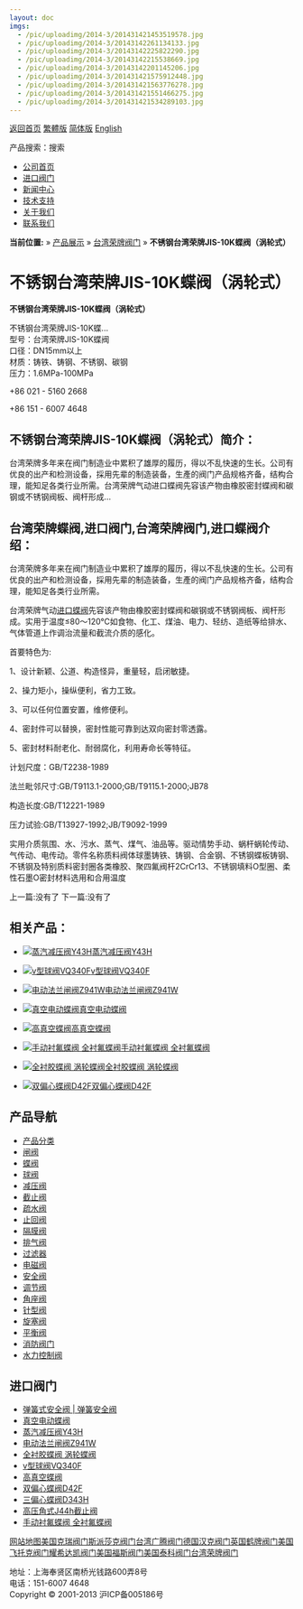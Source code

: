 ```yaml
---
layout: doc
imgs:
  - /pic/uploadimg/2014-3/201431421453519578.jpg
  - /pic/uploadimg/2014-3/20143142261134133.jpg
  - /pic/uploadimg/2014-3/20143142225822290.jpg
  - /pic/uploadimg/2014-3/20143142215538669.jpg
  - /pic/uploadimg/2014-3/20143142201145206.jpg
  - /pic/uploadimg/2014-3/201431421575912448.jpg
  - /pic/uploadimg/2014-3/201431421563776278.jpg
  - /pic/uploadimg/2014-3/201431421551466275.jpg
  - /pic/uploadimg/2014-3/201431421534289103.jpg
---
```


[返回首页](/ 'home') [繁體版](/tw.html '切換到繁體中文版') [简体版](/ '切换到简体中文版') [English](/en.html 'Switch to English Version')

产品搜索：搜索

- [公司首页](/ '公司首页')
- [进口阀门](/valves/2.html '进口阀门')
- [新闻中心](/valves/110.html '新闻中心')
- [技术支持](/valves/111.html '技术支持')
- [关于我们](/about.html '新闻中心')
- [联系我们](/contact.html '技术支持')

**当前位置:** » [产品展示](/valves/1.html) » [台湾荣牌阀门](/valves/42.html) » **不锈钢台湾荣牌JIS-10K蝶阀（涡轮式）**

# 不锈钢台湾荣牌JIS-10K蝶阀（涡轮式）

**不锈钢台湾荣牌JIS-10K蝶阀（涡轮式）**

不锈钢台湾荣牌JIS-10K蝶...  
型号：台湾荣牌JIS-10K蝶阀  
口径：DN15mm以上  
材质：铸铁、铸钢、不锈钢、碳钢  
压力：1.6MPa-100MPa

+86 021 - 5160 2668

+86 151 - 6007 4648

## 不锈钢台湾荣牌JIS-10K蝶阀（涡轮式）简介：

台湾荣牌多年来在阀门制造业中累积了雄厚的履历，得以不乱快速的生长。公司有优良的出产和检测设备，採用先辈的制造装备，生產的阀门产品规格齐备，结构合理，能知足各类行业所需。台湾荣牌气动进口蝶阀先容该产物由橡胶密封蝶阀和碳钢或不锈钢阀板、阀杆形成...

## 台湾荣牌蝶阀,进口阀门,台湾荣牌阀门,进口蝶阀介绍：

台湾荣牌多年来在阀门制造业中累积了雄厚的履历，得以不乱快速的生长。公司有优良的出产和检测设备，採用先辈的制造装备，生產的阀门产品规格齐备，结构合理，能知足各类行业所需。

台湾荣牌气动[进口蝶阀](/)先容该产物由橡胶密封蝶阀和碳钢或不锈钢阀板、阀杆形成。实用于温度≤80～120℃如食物、化工、煤油、电力、轻纺、造纸等给排水、气体管道上作调治流量和截流介质的感化。

首要特色为:

1、设计新颖、公道、构造怪异，重量轻，启闭敏捷。

2、操力矩小，操纵便利，省力工致。

3、可以任何位置安置，维修便利。

4、密封件可以替换，密封性能可靠到达双向密封零透露。

5、密封材料耐老化、耐弱腐化，利用寿命长等特征。

计划尺度：GB/T2238-1989

法兰毗邻尺寸:GB/T9113.1-2000;GB/T9115.1-2000;JB78

构造长度:GB/T12221-1989

压力试验:GB/T13927-1992;JB/T9092-1999

实用介质氛围、水、污水、蒸气、煤气、油品等。驱动情势手动、蜗杆蜗轮传动、气传动、电传动。零件名称质料阀体球墨铸铁、铸钢、合金钢、不锈钢蝶板铸钢、不锈钢及特别质料密封圈各类橡胶、聚四氟阀杆2CrCr13、不锈钢填料O型圈、柔性石墨O密封材料选用和合用温度

上一篇:没有了 下一篇:没有了

## 相关产品：

- [![蒸汽减压阀Y43H](/pic/uploadimg/2014-3/20143142261134133.jpg)蒸汽减压阀Y43H](/valve/65.html '蒸汽减压阀Y43H')

- [![v型球阀VQ340F](/pic/uploadimg/2014-3/20143142225822290.jpg)v型球阀VQ340F](/valve/64.html 'v型球阀VQ340F')

- [![电动法兰闸阀Z941W](/pic/uploadimg/2014-3/20143142215538669.jpg)电动法兰闸阀Z941W](/valve/63.html '电动法兰闸阀Z941W')

- [![真空电动蝶阀](/pic/uploadimg/2014-3/20143142201145206.jpg)真空电动蝶阀](/valve/62.html '真空电动蝶阀')

- [![高真空蝶阀](/pic/uploadimg/2014-3/201431421575912448.jpg)高真空蝶阀](/valve/61.html '高真空蝶阀')

- [![手动衬氟蝶阀 全衬氟蝶阀](/pic/uploadimg/2014-3/201431421563776278.jpg)手动衬氟蝶阀 全衬氟蝶阀](/valve/60.html '手动衬氟蝶阀 全衬氟蝶阀')

- [![全衬胶蝶阀 涡轮蝶阀](/pic/uploadimg/2014-3/201431421551466275.jpg)全衬胶蝶阀 涡轮蝶阀](/valve/59.html '全衬胶蝶阀 涡轮蝶阀')

- [![双偏心蝶阀D42F](/pic/uploadimg/2014-3/201431421534289103.jpg)双偏心蝶阀D42F](/valve/58.html '双偏心蝶阀D42F')

## 产品导航

- [产品分类](/valves/1.html '产品分类')
- [闸阀](/valves/27.html)
- [蝶阀](/valves/30.html)
- [球阀](/valves/43.html)
- [减压阀](/valves/44.html)
- [截止阀](/valves/45.html)
- [疏水阀](/valves/46.html)
- [止回阀](/valves/47.html)
- [隔膜阀](/valves/48.html)
- [排气阀](/valves/49.html)
- [过滤器](/valves/50.html)
- [电磁阀](/valves/51.html)
- [安全阀](/valves/52.html)
- [调节阀](/valves/53.html)
- [角座阀](/valves/54.html)
- [针型阀](/valves/55.html)
- [旋塞阀](/valves/56.html)
- [平衡阀](/valves/57.html)
- [消防阀门](/valves/58.html)
- [水力控制阀](/valves/59.html)

## 进口阀门

- [弹簧式安全阀 | 弹簧安全阀](/valve/88.html)
- [真空电动蝶阀](/valve/62.html)
- [蒸汽减压阀Y43H](/valve/65.html)
- [电动法兰闸阀Z941W](/valve/63.html)
- [全衬胶蝶阀 涡轮蝶阀](/valve/59.html)
- [v型球阀VQ340F](/valve/64.html)
- [高真空蝶阀](/valve/61.html)
- [双偏心蝶阀D42F](/valve/58.html)
- [三偏心蝶阀D343H](/valve/57.html)
- [高压角式J44h截止阀](/valve/56.html)
- [手动衬氟蝶阀 全衬氟蝶阀](/valve/60.html)

[网站地图](/sitemap.html '网站地图')[美国克瑞阀门](/valves/33.html)[斯派莎克阀门](/valves/34.html)[台湾广腾阀门](/valves/35.html)[德国汉克阀门](/valves/36.html)[英国鹤牌阀门](/valves/37.html)[美国飞托克阀门](/valves/38.html)[耀希达凯阀门](/valves/39.html)[美国福斯阀门](/valves/40.html)[美国泰科阀门](/valves/41.html)[台湾荣牌阀门](/valves/42.html)

地址：上海奉贤区南桥光钱路600弄8号  
电话：151-6007 4648  
Copyright © 2001-2013 沪ICP备005186号
